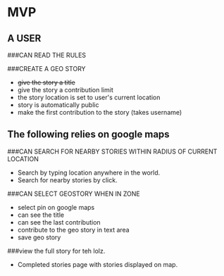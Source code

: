 MVP
===

A USER
------

###CAN READ THE RULES  

###CREATE A GEO STORY
* <s>give the story a title</s>
* give the story a contribution limit
* the story location is set to user's current location
* story is automatically public
* make the first contribution to the story (takes username)


The following relies on google maps
-----------------------------------

###CAN SEARCH FOR NEARBY STORIES WITHIN RADIUS OF CURRENT LOCATION  
* Search by typing location anywhere in the world.
* Search for nearby stories by click.

###CAN SELECT GEOSTORY WHEN IN ZONE  
* select pin on google maps  
* can see the title  
* can see the last contribution  
* contribute to the geo story in text area  
* save geo story  


###view the full story for teh lolz.  
* Completed stories page with stories displayed on map.

